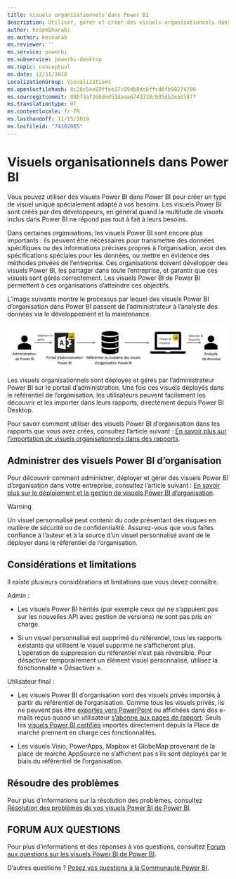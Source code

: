 ```yaml
---
title: Visuels organisationnels dans Power BI
description: Utiliser, gérer et créer des visuels organisationnels dans Power BI
author: KesemSharabi
ms.author: kesharab
ms.reviewer: ''
ms.service: powerbi
ms.subservice: powerbi-desktop
ms.topic: conceptual
ms.date: 12/11/2018
LocalizationGroup: Visualizations
ms.openlocfilehash: 8c28c5ee89ffee37c09db8dc6ffcd6fb90274786
ms.sourcegitcommit: 08b73af260ded51daaa6749338cb85db2eab587f
ms.translationtype: HT
ms.contentlocale: fr-FR
ms.lasthandoff: 11/15/2019
ms.locfileid: "74102085"
---
```

# <a name="organizational-visuals-in-power-bi"></a>Visuels organisationnels dans Power BI

Vous pouvez utiliser des visuels Power BI dans Power BI pour créer un type de visuel unique spécialement adapté à vos besoins. Les visuels Power BI sont créés par des développeurs, en général quand la multitude de visuels inclus dans Power BI ne répond pas tout à fait à leurs besoins.

Dans certaines organisations, les visuels Power BI sont encore plus importants : ils peuvent être nécessaires pour transmettre des données spécifiques ou des informations précises propres à l’organisation, avoir des spécifications spéciales pour les données, ou mettre en évidence des méthodes privées de l’entreprise. Ces organisations doivent développer des visuels Power BI, les partager dans toute l’entreprise, et garantir que ces visuels sont gérés correctement. Les visuels Power BI de Power BI permettent à ces organisations d’atteindre ces objectifs.

L’image suivante montre le processus par lequel des visuels Power BI d’organisation dans Power BI passent de l’administrateur à l’analyste des données via le développement et la maintenance.

![Pic de visuel personnalisé](media/power-bi-custom-visuals-organizational/custom-visual-org-01.jpg)

Les visuels organisationnels sont déployés et gérés par l’administrateur Power BI sur le portail d’administration. Une fois ces visuels déployés dans le référentiel de l’organisation, les utilisateurs peuvent facilement les découvrir et les importer dans leurs rapports, directement depuis Power BI Desktop.

Pour savoir comment utiliser des visuels Power BI d’organisation dans les rapports que vous avez créés, consultez l’article suivant : [En savoir plus sur l’importation de visuels organisationnels dans des rapports](power-bi-custom-visuals.md).

## <a name="administer-organizational-power-bi-visuals"></a>Administrer des visuels Power BI d’organisation

Pour découvrir comment administrer, déployer et gérer des visuels Power BI d’organisation dans votre entreprise, consultez l’article suivant : [En savoir plus sur le déploiement et la gestion de visuels Power BI d’organisation](https://go.microsoft.com/fwlink/?linkid=866790).

> [!WARNING]
> Un visuel personnalisé peut contenir du code présentant des risques en matière de sécurité ou de confidentialité. Assurez-vous que vous faites confiance à l’auteur et à la source d’un visuel personnalisé avant de le déployer dans le référentiel de l’organisation.

## <a name="considerations-and-limitations"></a>Considérations et limitations

Il existe plusieurs considérations et limitations que vous devez connaître.

Admin :

* Les visuels Power BI hérités (par exemple ceux qui ne s’appuient pas sur les nouvelles API avec gestion de versions) ne sont pas pris en charge.

* Si un visuel personnalisé est supprimé du référentiel, tous les rapports existants qui utilisent le visuel supprimé ne s’afficheront plus. L’opération de suppression du référentiel n’est pas réversible. Pour désactiver temporairement un élément visuel personnalisé, utilisez la fonctionnalité « Désactiver ».

Utilisateur final :

* Les visuels Power BI d’organisation sont des visuels privés importés à partir du référentiel de l’organisation. Comme tous les visuels privés, ils ne peuvent pas être [exportés vers PowerPoint](https://docs.microsoft.com/power-bi/consumer/end-user-powerpoint) ou affichées dans des e-mails reçus quand un utilisateur [s’abonne aux pages de rapport](https://docs.microsoft.com/power-bi/consumer/end-user-subscribe). Seuls les [visuels Power BI certifiés](https://docs.microsoft.com/power-bi/power-bi-custom-visuals-certified) importés directement depuis la Place de marché prennent en charge ces fonctionnalités.

* Les visuels Visio, PowerApps, Mapbox et GlobeMap provenant de la place de marché AppSource ne s’affichent pas s’ils sont déployés par le biais du référentiel de l’organisation.

## <a name="troubleshoot"></a>Résoudre des problèmes

Pour plus d’informations sur la résolution des problèmes, consultez [Résolution des problèmes de vos visuels Power BI de Power BI](power-bi-custom-visuals-troubleshoot.md).

## <a name="faq"></a>FORUM AUX QUESTIONS

Pour plus d’informations et des réponses à vos questions, consultez [Forum aux questions sur les visuels Power BI de Power BI](power-bi-custom-visuals-faq.md#organizational-visuals).

D’autres questions ? [Posez vos questions à la Communauté Power BI](https://community.powerbi.com/).
